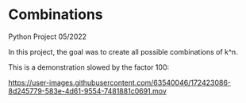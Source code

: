 # Combinations
Python Project 05/2022

In this project, the goal was to create all possible combinations of k^n.

This is a demonstration slowed by the factor 100:

https://user-images.githubusercontent.com/63540046/172423086-8d245779-583e-4d61-9554-7481881c0691.mov

